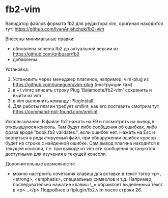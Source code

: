 # fb2-vim
Валидатор файлов формата fb2 для редактора vim, оригинал находится тут: https://github.com/IvanAnishchuk/fb2-vim

Внесены минимальные правки:
- обновлена schema fb2 до актуальной версии из https://github.com/gribuser/fb2
- добавлены 

Установка:
1. Установить через менеджер плагинов, например, vim-plug из https://github.com/junegunn/vim-plug (инструкции там)
2. в ~/.vimrc вписать строку
        Plug 'Balamoote/fb2-vim'
    сохранить и выйти из vim
3. в vim выполнить команду :PlugInstall
4. Для работы плагин требует xmllint, как его поставить смотрим тут https://command-not-found.com/xmllint

Использование:
В файле fb2 нажать на F9 и посмотреть на вывод в открывшуюся консоль. Там будут либо сообщения об ошибках, либо фраза вроде
"book.fb2 validates.", если ошибок нет. Нажать на Esc и вернуться в редактируемый файл, при обнаружении ошибок курсор будет
на строке с найденной ошибке. Сам вывод плагина находится в текущей консоли, т.е. при выходе из vim эти сообщения остануются
доступными для изучения в текущей консоли.

Дополнительные возможности:
- можно настроить сочетания клавиш для вставки в текст тэгов \<p\>, \<strong\>, \<emphasis\>, специальных символов и т.д.
  Например, последовательно нажатие клавиш \\_= обрамляет выделенный текст в \<p\>...\<\/p\>
Подробнее в ftplugin/fb2.vim после строки 26.


